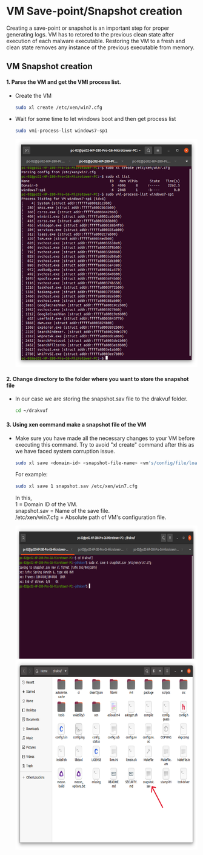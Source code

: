 # VM Save-point/Snapshot creation 

Creating a save-point or snapshot is an important step for proper generating logs. VM has to retored to the previous clean state after execution of each malware executable. Restoring the VM to a fresh and clean state removes any instance of the previous executable from memory.
<br>

## VM Snapshot creation

#### 1. Parse the VM and get the VMI process list.

- Create the VM
  ```bash
  sudo xl create /etc/xen/win7.cfg
  ```
- Wait for some time to let windows boot and then get process list
  ```bash
  sudo vmi-process-list windows7-sp1
  ```

  <img title="Parsing and VMI process list" alt="Parsing and VMI process list" src="/Installation_instructions/images/vmipsl.png" width="500" height="600">

#### 2. Change directory to the folder where you want to store the snapshot file

- In our case we are storing the snapshot.sav file to the drakvuf folder.

  ```bash
  cd ~/drakvuf
  ```
#### 3. Using xen command make a snapshot file of the VM

- Make sure you have made all the necessary changes to your VM before executing this command. Try to avoid "xl create" command after this as we have faced system corruption issue.

  ```bash
  sudo xl save <domain-id> <snapshot-file-name> <vm's/config/file/loacation> 
  ```

  For example:
  ```bash
  sudo xl save 1 snapshot.sav /etc/xen/win7.cfg
  ```
  In this, <br>
  1 = Domain ID of the VM. <br>
  snapshot.sav = Name of the save file. <br>
  /etc/xen/win7.cfg = Absolute path of VM's configuration file. <br>
  
  <img title="Snapshot creation" alt="Snapshot creation" src="/Installation_instructions/images/vmSave.png" width="750" height="350">
  <img title="snapshot.sav" alt="snapshot.sav" src="/Installation_instructions/images/fss.png" width="650" height="500">

